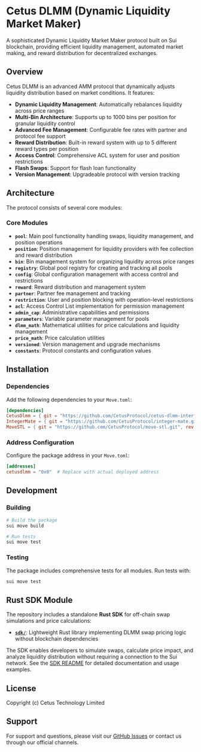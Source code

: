 # Cetus DLMM (Dynamic Liquidity Market Maker)

A sophisticated Dynamic Liquidity Market Maker protocol built on Sui blockchain, providing efficient liquidity management, automated market making, and reward distribution for decentralized exchanges.

## Overview

Cetus DLMM is an advanced AMM protocol that dynamically adjusts liquidity distribution based on market conditions. It features:

- **Dynamic Liquidity Management**: Automatically rebalances liquidity across price ranges
- **Multi-Bin Architecture**: Supports up to 1000 bins per position for granular liquidity control
- **Advanced Fee Management**: Configurable fee rates with partner and protocol fee support
- **Reward Distribution**: Built-in reward system with up to 5 different reward types per position
- **Access Control**: Comprehensive ACL system for user and position restrictions
- **Flash Swaps**: Support for flash loan functionality
- **Version Management**: Upgradeable protocol with version tracking

## Architecture

The protocol consists of several core modules:

### Core Modules

- **`pool`**: Main pool functionality handling swaps, liquidity management, and position operations
- **`position`**: Position management for liquidity providers with fee collection and reward distribution
- **`bin`**: Bin management system for organizing liquidity across price ranges
- **`registry`**: Global pool registry for creating and tracking all pools
- **`config`**: Global configuration management with access control and restrictions
- **`reward`**: Reward distribution and management system
- **`partner`**: Partner fee management and tracking
- **`restriction`**: User and position blocking with operation-level restrictions
- **`acl`**: Access Control List implementation for permission management
- **`admin_cap`**: Administrative capabilities and permissions
- **`parameters`**: Variable parameter management for pools
- **`dlmm_math`**: Mathematical utilities for price calculations and liquidity management
- **`price_math`**: Price calculation utilities
- **`versioned`**: Version management and upgrade mechanisms
- **`constants`**: Protocol constants and configuration values

## Installation

### Dependencies

Add the following dependencies to your `Move.toml`:

```toml
[dependencies]
CetusDlmm = { git = "https://github.com/CetusProtocol/cetus-dlmm-interface.git", subdir = "packages/dlmm", rev = "dlmm-v1.1.0", override = true }
IntegerMate = { git = "https://github.com/CetusProtocol/integer-mate.git", rev = "mainnet-v1.3.0", override = true }
MoveSTL = { git = "https://github.com/CetusProtocol/move-stl.git", rev = "mainnet-v1.3.0", override = true }
```

### Address Configuration

Configure the package address in your `Move.toml`:

```toml
[addresses]
cetusdlmm = "0x0"  # Replace with actual deployed address
```

## Development

### Building

```bash
# Build the package
sui move build

# Run tests
sui move test
```

### Testing

The package includes comprehensive tests for all modules. Run tests with:

```bash
sui move test
```

## Rust SDK Module

The repository includes a standalone **Rust SDK** for off-chain swap simulations and price calculations:

- **[`sdk/`](./sdk/README.md)**: Lightweight Rust library implementing DLMM swap pricing logic without blockchain dependencies

The SDK enables developers to simulate swaps, calculate price impact, and analyze liquidity distribution without requiring a connection to the Sui network. See the [SDK README](./sdk/README.md) for detailed documentation and usage examples.



## License

Copyright (c) Cetus Technology Limited

## Support

For support and questions, please visit our [GitHub Issues](https://github.com/CetusProtocol/cetus-dlmm-interface/issues) or contact us through our official channels.
